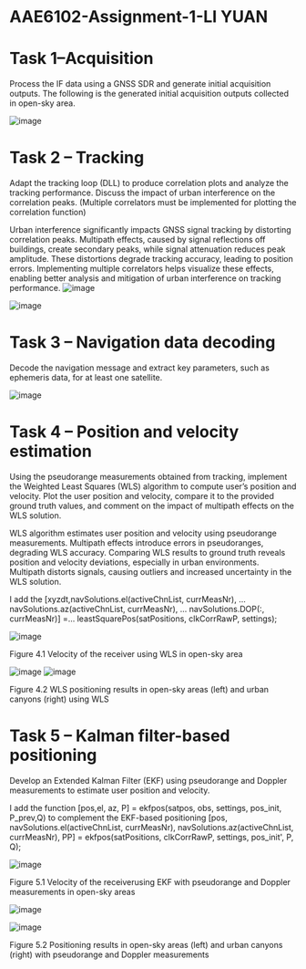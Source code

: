# AAE6102-Assignment-1-LI YUAN

# Task 1–Acquisition
Process the IF data using a GNSS SDR and generate initial acquisition outputs. The following is the generated initial acquisition outputs collected in open-sky area.

![image](https://github.com/user-attachments/assets/c15b8fd7-aea4-4ca4-adc3-f647a64ab180)





# Task 2 – Tracking
Adapt the tracking loop (DLL) to produce correlation plots and analyze the tracking performance. Discuss the impact of urban interference on the correlation peaks. (Multiple correlators must be implemented for plotting the correlation function)

Urban interference significantly impacts GNSS signal tracking by distorting correlation peaks. Multipath effects, caused by signal reflections off buildings, create secondary peaks, while signal attenuation reduces peak amplitude. These distortions degrade tracking accuracy, leading to position errors. Implementing multiple correlators helps visualize these effects, enabling better analysis and mitigation of urban interference on tracking performance.
![image](https://github.com/user-attachments/assets/baa124b2-1d29-473b-aa97-99d1c65c7c17)

![image](https://github.com/user-attachments/assets/1eff82c9-84ce-4892-94b4-38f87c208cec)




# Task 3 – Navigation data decoding
Decode the navigation message and extract key parameters, such as ephemeris data, for at least one satellite.

![image](https://github.com/user-attachments/assets/b4f42847-2416-425a-b18a-cb158370d6d9)







# Task 4 – Position and velocity estimation
Using the pseudorange measurements obtained from tracking, implement the Weighted Least Squares (WLS) algorithm to compute user’s position and velocity. Plot the user position and velocity, compare it to the provided ground truth values, and comment on the impact of multipath effects on the WLS solution.

WLS algorithm estimates user position and velocity using pseudorange measurements. Multipath effects introduce errors in pseudoranges, degrading WLS accuracy. Comparing WLS results to ground truth reveals position and velocity deviations, especially in urban environments. Multipath distorts signals, causing outliers and increased uncertainty in the WLS solution.

I add the         [xyzdt,navSolutions.el(activeChnList, currMeasNr), ... navSolutions.az(activeChnList, currMeasNr), ...  navSolutions.DOP(:, currMeasNr)] =...   leastSquarePos(satPositions, clkCorrRawP, settings);

![image](https://github.com/user-attachments/assets/113a483f-bacc-41f4-beda-1d6e64157dbe)   


Figure 4.1 Velocity of the receiver using WLS in open-sky area


![image](https://github.com/user-attachments/assets/02d3a57b-538f-4788-882d-b8661df31591)  ![image](https://github.com/user-attachments/assets/856a655e-7283-4085-84a6-507af6482e82)



Figure 4.2 WLS positioning results in open-sky areas (left) and urban canyons (right) using WLS

# Task 5 – Kalman filter-based positioning
Develop an Extended Kalman Filter (EKF) using pseudorange and Doppler measurements to estimate user position and velocity.


I add the function [pos,el, az, P] = ekfpos(satpos, obs, settings, pos_init, P_prev,Q) to complement the EKF-based positioning
[pos, navSolutions.el(activeChnList, currMeasNr), navSolutions.az(activeChnList, currMeasNr), PP] = ekfpos(satPositions,  clkCorrRawP, settings,  pos_init', P, Q);
 


![image](https://github.com/user-attachments/assets/ded795b4-35cb-4183-9dbd-e06e691daf63)



Figure 5.1 Velocity of the receiverusing EKF with pseudorange and Doppler measurements in open-sky areas

![image](https://github.com/user-attachments/assets/8ee22d15-fdeb-43fa-a9cb-15fae3ff2f2d)

![image](https://github.com/user-attachments/assets/7830a3a6-43d3-468e-972d-8a1b99e1f394)


Figure 5.2 Positioning results in open-sky areas (left) and urban canyons (right) with pseudorange and Doppler measurements

